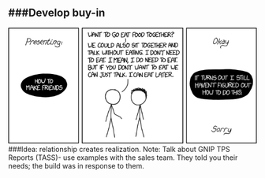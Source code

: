 ###Develop buy-in
---

<!--<iframe border=0 frameborder=0 height=750 width=400
 src="https://twitframe.com/show?url=https://twitter.com/notFromShrek/status/953858348729995265"></iframe>-->
<img src = "imgs/how_to_make_friends.png" style="width:800px">
###Idea: relationship creates realization.
Note: Talk about GNIP TPS Reports (TASS)- use examples with the sales team. They told you their needs; the build was in response to them.
